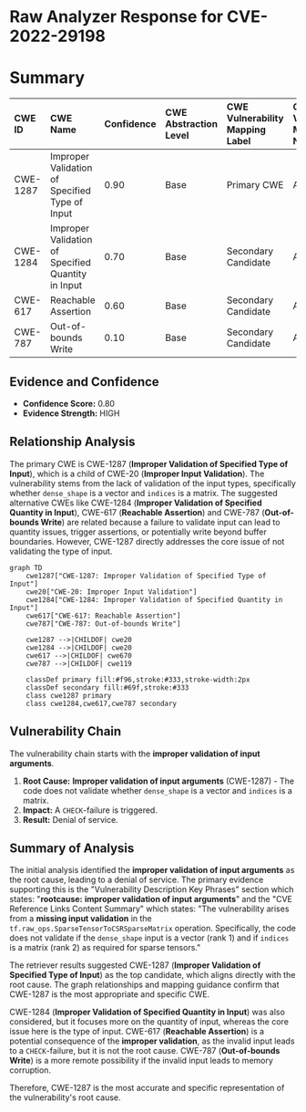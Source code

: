 # Raw Analyzer Response for CVE-2022-29198

# Summary
| CWE ID  | CWE Name                                                                                                  | Confidence | CWE Abstraction Level | CWE Vulnerability Mapping Label | CWE-Vulnerability Mapping Notes |
| :-------- | :---------------------------------------------------------------------------------------------------------- | :--------- | :---------------------- | :------------------------------ | :------------------------------ |
| CWE-1287 | Improper Validation of Specified Type of Input                                                              | 0.90       | Base                    | Primary CWE                    | Allowed                       |
| CWE-1284 | Improper Validation of Specified Quantity in Input                                                              | 0.70       | Base                    | Secondary Candidate            | Allowed                       |
| CWE-617  | Reachable Assertion                                                                                           | 0.60       | Base                    | Secondary Candidate            | Allowed                       |
| CWE-787  | Out-of-bounds Write                                                                                           | 0.10       | Base                    | Secondary Candidate            | Allowed                       |

## Evidence and Confidence

*   **Confidence Score:** 0.80
*   **Evidence Strength:** HIGH

## Relationship Analysis
The primary CWE is CWE-1287 (**Improper Validation of Specified Type of Input**), which is a child of CWE-20 (**Improper Input Validation**). The vulnerability stems from the lack of validation of the input types, specifically whether `dense_shape` is a vector and `indices` is a matrix. The suggested alternative CWEs like CWE-1284 (**Improper Validation of Specified Quantity in Input**), CWE-617 (**Reachable Assertion**) and CWE-787 (**Out-of-bounds Write**) are related because a failure to validate input can lead to quantity issues, trigger assertions, or potentially write beyond buffer boundaries. However, CWE-1287 directly addresses the core issue of not validating the type of input.

```mermaid
graph TD
    cwe1287["CWE-1287: Improper Validation of Specified Type of Input"]
    cwe20["CWE-20: Improper Input Validation"]
    cwe1284["CWE-1284: Improper Validation of Specified Quantity in Input"]
    cwe617["CWE-617: Reachable Assertion"]
    cwe787["CWE-787: Out-of-bounds Write"]

    cwe1287 -->|CHILDOF| cwe20
    cwe1284 -->|CHILDOF| cwe20
    cwe617 -->|CHILDOF| cwe670
    cwe787 -->|CHILDOF| cwe119

    classDef primary fill:#f96,stroke:#333,stroke-width:2px
    classDef secondary fill:#69f,stroke:#333
    class cwe1287 primary
    class cwe1284,cwe617,cwe787 secondary
```

## Vulnerability Chain
The vulnerability chain starts with the **improper validation of input arguments**.

1.  **Root Cause:** **Improper validation of input arguments** (CWE-1287) - The code does not validate whether `dense_shape` is a vector and `indices` is a matrix.
2.  **Impact:** A `CHECK`-failure is triggered.
3.  **Result:** Denial of service.

## Summary of Analysis
The initial analysis identified the **improper validation of input arguments** as the root cause, leading to a denial of service. The primary evidence supporting this is the "Vulnerability Description Key Phrases" section which states: "**rootcause:** **improper validation of input arguments**" and the "CVE Reference Links Content Summary" which states: "The vulnerability arises from a **missing input validation** in the `tf.raw_ops.SparseTensorToCSRSparseMatrix` operation. Specifically, the code does not validate if the `dense_shape` input is a vector (rank 1) and if `indices` is a matrix (rank 2) as required for sparse tensors."

The retriever results suggested CWE-1287 (**Improper Validation of Specified Type of Input**) as the top candidate, which aligns directly with the root cause. The graph relationships and mapping guidance confirm that CWE-1287 is the most appropriate and specific CWE.

CWE-1284 (**Improper Validation of Specified Quantity in Input**) was also considered, but it focuses more on the quantity of input, whereas the core issue here is the type of input. CWE-617 (**Reachable Assertion**) is a potential consequence of the **improper validation**, as the invalid input leads to a `CHECK`-failure, but it is not the root cause. CWE-787 (**Out-of-bounds Write**) is a more remote possibility if the invalid input leads to memory corruption.

Therefore, CWE-1287 is the most accurate and specific representation of the vulnerability's root cause.